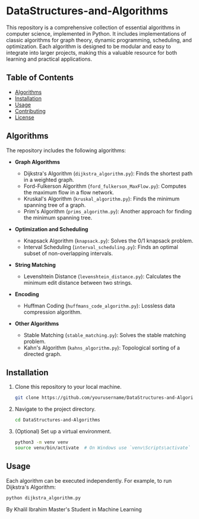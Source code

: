 
# DataStructures-and-Algorithms

This repository is a comprehensive collection of essential algorithms in computer science, implemented in Python. It includes implementations of classic algorithms for graph theory, dynamic programming, scheduling, and optimization. Each algorithm is designed to be modular and easy to integrate into larger projects, making this a valuable resource for both learning and practical applications.

## Table of Contents

- [Algorithms](#algorithms)
- [Installation](#installation)
- [Usage](#usage)
- [Contributing](#contributing)
- [License](#license)

## Algorithms

The repository includes the following algorithms:

- **Graph Algorithms**
  - Dijkstra's Algorithm (`dijkstra_algorithm.py`): Finds the shortest path in a weighted graph.
  - Ford-Fulkerson Algorithm (`ford_fulkerson_MaxFlow.py`): Computes the maximum flow in a flow network.
  - Kruskal's Algorithm (`kruskal_algorithm.py`): Finds the minimum spanning tree of a graph.
  - Prim's Algorithm (`prims_algorithm.py`): Another approach for finding the minimum spanning tree.

- **Optimization and Scheduling**
  - Knapsack Algorithm (`knapsack.py`): Solves the 0/1 knapsack problem.
  - Interval Scheduling (`interval_scheduling.py`): Finds an optimal subset of non-overlapping intervals.

- **String Matching**
  - Levenshtein Distance (`levenshtein_distance.py`): Calculates the minimum edit distance between two strings.

- **Encoding**
  - Huffman Coding (`huffmans_code_algorithm.py`): Lossless data compression algorithm.

- **Other Algorithms**
  - Stable Matching (`stable_matching.py`): Solves the stable matching problem.
  - Kahn's Algorithm (`kahns_algorithm.py`): Topological sorting of a directed graph.

## Installation

1. Clone this repository to your local machine.
    ```bash
    git clone https://github.com/yourusername/DataStructures-and-Algorithms.git
    ```
2. Navigate to the project directory.
    ```bash
    cd DataStructures-and-Algorithms
    ```
3. (Optional) Set up a virtual environment.
    ```bash
    python3 -m venv venv
    source venv/bin/activate  # On Windows use `venv\Scripts\activate`
    ```

## Usage

Each algorithm can be executed independently. For example, to run Dijkstra's Algorithm:

```bash
python dijkstra_algorithm.py
```


By Khalil Ibrahim 
Master's Student in Machine Learning
